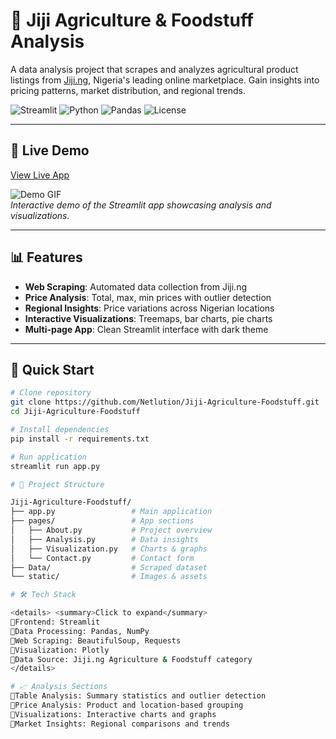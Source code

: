 # 🌾 Jiji Agriculture & Foodstuff Analysis

A data analysis project that scrapes and analyzes agricultural product listings from [Jiji.ng](https://jiji.ng), Nigeria's leading online marketplace. Gain insights into pricing patterns, market distribution, and regional trends.

![Streamlit](https://img.shields.io/badge/Streamlit-FF4B4B?style=flat&logo=Streamlit&logoColor=white)
![Python](https://img.shields.io/badge/Python-3776AB?style=flat&logo=python&logoColor=white)
![Pandas](https://img.shields.io/badge/Pandas-2C2D72?style=flat&logo=pandas&logoColor=white)
![License](https://img.shields.io/badge/License-MIT-green)

---

## 🌟 Live Demo

[View Live App](https://jiji-agriculture-foodstuff-233.streamlit.app/)

![Demo GIF](https://user-images.githubusercontent.com/yourusername/demo.gif)  
*Interactive demo of the Streamlit app showcasing analysis and visualizations.*

---

## 📊 Features

- **Web Scraping**: Automated data collection from Jiji.ng
- **Price Analysis**: Total, max, min prices with outlier detection
- **Regional Insights**: Price variations across Nigerian locations
- **Interactive Visualizations**: Treemaps, bar charts, pie charts
- **Multi-page App**: Clean Streamlit interface with dark theme

---

## 🚀 Quick Start

```bash
# Clone repository
git clone https://github.com/Netlution/Jiji-Agriculture-Foodstuff.git
cd Jiji-Agriculture-Foodstuff

# Install dependencies
pip install -r requirements.txt

# Run application
streamlit run app.py

# 📁 Project Structure

Jiji-Agriculture-Foodstuff/
├── app.py                 # Main application
├── pages/                 # App sections
│   ├── About.py           # Project overview
│   ├── Analysis.py        # Data insights
│   ├── Visualization.py   # Charts & graphs
│   └── Contact.py         # Contact form
├── Data/                  # Scraped dataset
└── static/                # Images & assets

# 🛠️ Tech Stack

<details> <summary>Click to expand</summary>
🚀Frontend: Streamlit
🚀Data Processing: Pandas, NumPy
🚀Web Scraping: BeautifulSoup, Requests
🚀Visualization: Plotly
🚀Data Source: Jiji.ng Agriculture & Foodstuff category
</details>

# 📈 Analysis Sections
📁Table Analysis: Summary statistics and outlier detection
📁Price Analysis: Product and location-based grouping
📁Visualizations: Interactive charts and graphs
📁Market Insights: Regional comparisons and trends
